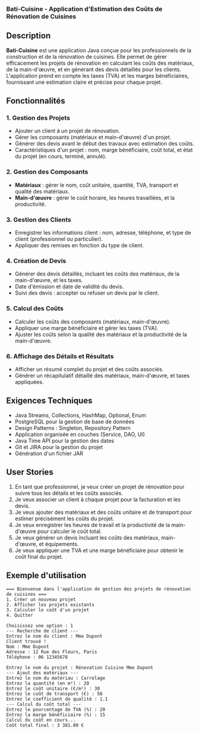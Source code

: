 ### Bati-Cuisine - Application d'Estimation des Coûts de Rénovation de Cuisines

## Description
**Bati-Cuisine** est une application Java conçue pour les professionnels de la construction et de la rénovation de cuisines. Elle permet de gérer efficacement les projets de rénovation en calculant les coûts des matériaux, de la main-d'œuvre, et en générant des devis détaillés pour les clients. L'application prend en compte les taxes (TVA) et les marges bénéficiaires, fournissant une estimation claire et précise pour chaque projet.

## Fonctionnalités

### 1. Gestion des Projets
- Ajouter un client à un projet de rénovation.
- Gérer les composants (matériaux et main-d'œuvre) d'un projet.
- Générer des devis avant le début des travaux avec estimation des coûts.
- Caractéristiques d'un projet : nom, marge bénéficiaire, coût total, et état du projet (en cours, terminé, annulé).

### 2. Gestion des Composants
- **Matériaux** : gérer le nom, coût unitaire, quantité, TVA, transport et qualité des matériaux.
- **Main-d'œuvre** : gérer le coût horaire, les heures travaillées, et la productivité.

### 3. Gestion des Clients
- Enregistrer les informations client : nom, adresse, téléphone, et type de client (professionnel ou particulier).
- Appliquer des remises en fonction du type de client.

### 4. Création de Devis
- Générer des devis détaillés, incluant les coûts des matériaux, de la main-d'œuvre, et les taxes.
- Date d'émission et date de validité du devis.
- Suivi des devis : accepter ou refuser un devis par le client.

### 5. Calcul des Coûts
- Calculer les coûts des composants (matériaux, main-d'œuvre).
- Appliquer une marge bénéficiaire et gérer les taxes (TVA).
- Ajuster les coûts selon la qualité des matériaux et la productivité de la main-d'œuvre.

### 6. Affichage des Détails et Résultats
- Afficher un résumé complet du projet et des coûts associés.
- Générer un récapitulatif détaillé des matériaux, main-d'œuvre, et taxes appliquées.

## Exigences Techniques
- Java Streams, Collections, HashMap, Optional, Enum
- PostgreSQL pour la gestion de base de données
- Design Patterns : Singleton, Repository Pattern
- Application organisée en couches (Service, DAO, UI)
- Java Time API pour la gestion des dates
- Git et JIRA pour la gestion du projet
- Génération d'un fichier JAR

## User Stories

1. En tant que professionnel, je veux créer un projet de rénovation pour suivre tous les détails et les coûts associés.
2. Je veux associer un client à chaque projet pour la facturation et les devis.
3. Je veux ajouter des matériaux et des coûts unitaire et de transport pour estimer précisément les coûts du projet.
4. Je veux enregistrer les heures de travail et la productivité de la main-d'œuvre pour calculer le coût total.
5. Je veux générer un devis incluant les coûts des matériaux, main-d'œuvre, et équipements.
6. Je veux appliquer une TVA et une marge bénéficiaire pour obtenir le coût final du projet.

## Exemple d'utilisation

```plaintext
=== Bienvenue dans l'application de gestion des projets de rénovation de cuisines ===
1. Créer un nouveau projet
2. Afficher les projets existants
3. Calculer le coût d'un projet
4. Quitter

Choisissez une option : 1
--- Recherche de client ---
Entrez le nom du client : Mme Dupont
Client trouvé !
Nom : Mme Dupont
Adresse : 12 Rue des Fleurs, Paris
Téléphone : 06 12345678

Entrez le nom du projet : Rénovation Cuisine Mme Dupont
--- Ajout des matériaux ---
Entrez le nom du matériau : Carrelage
Entrez la quantité (en m²) : 20
Entrez le coût unitaire (€/m²) : 30
Entrez le coût de transport (€) : 50
Entrez le coefficient de qualité : 1.1
--- Calcul du coût total ---
Entrez le pourcentage de TVA (%) : 20
Entrez la marge bénéficiaire (%) : 15
Calcul du coût en cours...
Coût total final : 3 381.00 €
